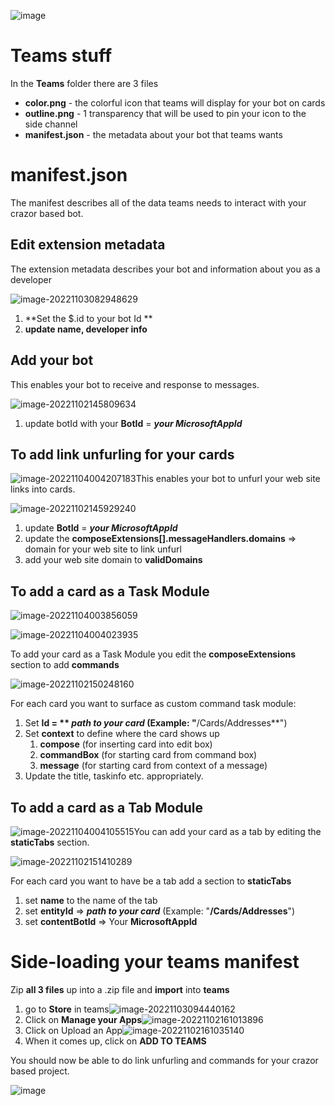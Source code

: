 

![image](https://user-images.githubusercontent.com/17789481/197238565-e3f895d0-6def-4d41-aba2-721d5432b1ef.png)

# Teams stuff

In the **Teams** folder there are 3 files

* **color.png** - the colorful icon that teams will display for your bot on cards
* **outline.png** - 1 transparency that will be used to pin your icon to the side channel
* **manifest.json** - the metadata about your bot that teams wants

# manifest.json 

The manifest describes all of the data teams needs to interact with your crazor based bot.

## Edit extension metadata

The extension metadata describes your bot and information about you as a developer

![image-20221103082948629](assets/image-20221103082948629.png)

1. **Set the $.id to your bot Id **
2. **update name, developer info**

## **Add your bot**

This enables your bot to receive and response to messages. 

![image-20221102145809634](assets/image-20221102145809634-1667489426324-2.png)

1. update botId with your **BotId** = ***your MicrosoftAppId***

## To add link unfurling for your cards

![image-20221104004207183](assets/image-20221104004207183.png)This enables your bot to unfurl your web site links into cards.

![image-20221102145929240](assets/image-20221102145929240.png)

1. update **BotId** =  ***your MicrosoftAppId***
2. update the **composeExtensions[].messageHandlers.domains** => domain for your web site to link unfurl
3. add your web site domain to **validDomains**



## To add a card as a Task Module

![image-20221104003856059](assets/image-20221104003856059.png)

![image-20221104004023935](assets/image-20221104004023935.png)

To add your card as a Task Module you edit the **composeExtensions** section to add **commands**

![image-20221102150248160](assets/image-20221102150248160.png)

For each card you want to surface as custom command task module:

1. Set **Id = ** ***path to your card*** (Example: "**/Cards/Addresses**")
2. Set **context** to define where the card shows up
   1. **compose** (for inserting card into edit box)
   2. **commandBox** (for starting card from command box)
   3. **message** (for starting card from context of a message)
3. Update the title, taskinfo etc. appropriately.

## To add a card as a Tab Module

![image-20221104004105515](assets/image-20221104004105515.png)You can add your card as a tab by editing the **staticTabs** section.

![image-20221102151410289](assets/image-20221102151410289.png)

For each card you want to have be a tab add a section to **staticTabs**

1. set **name** to the name of the tab
2. set **entityId** => ***path to your card*** (Example: "**/Cards/Addresses**")
3. set **contentBotId** => Your **MicrosoftAppId**



# Side-loading your teams manifest

Zip **all 3 files** up into a .zip file and **import** into **teams** 

1. go to **Store** in teams![image-20221103094440162](assets/image-20221103094440162.png)
2. Click on **Manage your Apps**![image-20221102161013896](assets/image-20221102161013896.png)
3. Click on Upload an App![image-20221102161035140](assets/image-20221102161035140.png)
4. When it comes up, click on **ADD TO TEAMS**

You should now be able to do link unfurling and commands for your crazor based project.



![image](https://user-images.githubusercontent.com/17789481/197365048-6a74c3d5-85cd-4c04-a07a-eef2a46e0ddf.png)
